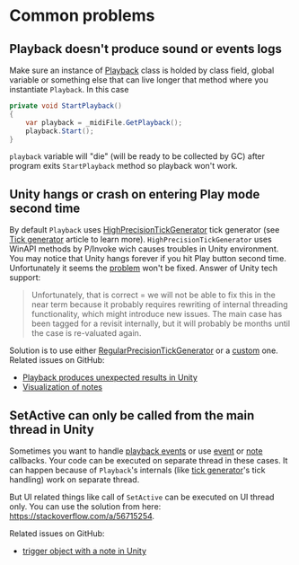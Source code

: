 ﻿---
uid: a_playback_commonproblems
---

# Common problems

## Playback doesn't produce sound or events logs

Make sure an instance of [Playback](xref:Melanchall.DryWetMidi.Multimedia.Playback) class is holded by class field, global variable or something else that can live longer that method where you instantiate `Playback`. In this case

```csharp
private void StartPlayback()
{
    var playback = _midiFile.GetPlayback();
    playback.Start();
}
```

`playback` variable will "die" (will be ready to be collected by GC) after program exits `StartPlayback` method so playback won't work.

## Unity hangs or crash on entering Play mode second time

By default `Playback` uses [HighPrecisionTickGenerator](xref:Melanchall.DryWetMidi.Multimedia.HighPrecisionTickGenerator) tick generator (see [Tick generator](Tick-generator.md) article to learn more). `HighPrecisionTickGenerator` uses WinAPI methods by P/Invoke wich causes troubles in Unity environment. You may notice that Unity hangs forever if you hit Play button second time. Unfortunately it seems the [problem](https://issuetracker.unity3d.com/issues/editor-freezes-when-updating-a-nativearray-on-the-net-4-dot-x-scripting-runtime-and-entering-play-mode-a-second-time) won't be fixed. Answer of Unity tech support:

> Unfortunately, that is correct = we will not be able to fix this in the near term because it probably requires rewriting of internal threading functionality, which might introduce new issues. The main case has been tagged for a revisit internally, but it will probably be months until the case is re-valuated again.

Solution is to use either [RegularPrecisionTickGenerator](xref:Melanchall.DryWetMidi.Multimedia.RegularPrecisionTickGenerator) or a [custom](Tick-generator.md#custom-tick-generator) one. Related issues on GitHub:

* [Playback produces unexpected results in Unity](https://github.com/melanchall/drywetmidi/issues/31)
* [Visualization of notes](https://github.com/melanchall/drywetmidi/issues/79)

## SetActive can only be called from the main thread in Unity

Sometimes you want to handle [playback events](xref:Melanchall.DryWetMidi.Multimedia.Playback#events) or use [event](xref:Melanchall.DryWetMidi.Multimedia.Playback.EventCallback) or [note](xref:Melanchall.DryWetMidi.Multimedia.Playback.NoteCallback) callbacks. Your code can be executed on separate thread in these cases. It can happen because of `Playback`'s internals (like [tick generator](Tick-generator.md)'s tick handling) work on separate thread.

But UI related things like call of `SetActive` can be executed on UI thread only. You can use the solution from here: https://stackoverflow.com/a/56715254.

Related issues on GitHub:

* [trigger object with a note in Unity](https://github.com/melanchall/drywetmidi/issues/85)